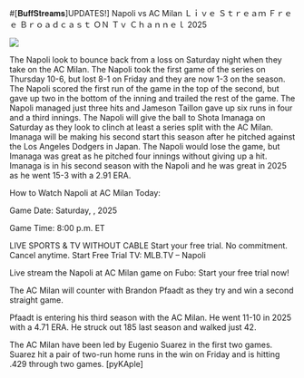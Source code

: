 #[𝐁𝐮𝐟𝐟𝐒𝐭𝐫𝐞𝐚𝐦𝐬]UPDATES!] Napoli vs AC Milan Ｌｉｖｅ Ｓｔｒｅａｍ Ｆｒｅｅ Ｂｒｏａｄｃａｓｔ ＯＮ Ｔｖ Ｃｈａｎｎｅｌ  2025  
  
  
[![](https://i.imgur.com/qSNzIqt.png)](https://movie.rssnews.media/GVEMWLxNP.php)  
  
The Napoli look to bounce back from a loss on Saturday night when they take on the AC Milan. The Napoli took the first game of the series on Thursday 10-6, but lost 8-1 on Friday and they are now 1-3 on the season. The Napoli scored the first run of the game in the top of the second, but gave up two in the bottom of the inning and trailed the rest of the game. The Napoli managed just three hits and Jameson Taillon gave up six runs in four and a third innings. The Napoli will give the ball to Shota Imanaga on Saturday as they look to clinch at least a series split with the AC Milan. Imanaga will be making his second start this season after he pitched against the Los Angeles Dodgers in Japan. The Napoli would lose the game, but Imanaga was great as he pitched four innings without giving up a hit. Imanaga is in his second season with the Napoli and he was great in 2025 as he went 15-3 with a 2.91 ERA.

How to Watch Napoli at AC Milan Today:

Game Date: Saturday, , 2025

Game Time: 8:00 p.m. ET

LIVE SPORTS & TV WITHOUT CABLE
Start your free trial. No commitment. Cancel anytime.
Start Free Trial
TV: MLB.TV – Napoli

Live stream the Napoli at AC Milan game on Fubo: Start your free trial now!

The AC Milan will counter with Brandon Pfaadt as they try and win a second straight game.

Pfaadt is entering his third season with the AC Milan. He went 11-10 in 2025 with a 4.71 ERA. He struck out 185 last season and walked just 42.

The AC Milan have been led by Eugenio Suarez in the first two games. Suarez hit a pair of two-run home runs in the win on Friday and is hitting .429 through two games. [pyKAple]